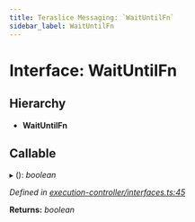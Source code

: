 ```yaml
---
title: Teraslice Messaging: `WaitUntilFn`
sidebar_label: WaitUntilFn
---
```


# Interface: WaitUntilFn

## Hierarchy

* **WaitUntilFn**

## Callable

▸ (): *boolean*

*Defined in [execution-controller/interfaces.ts:45](https://github.com/terascope/teraslice/blob/9dc0f8b8/packages/teraslice-messaging/src/execution-controller/interfaces.ts#L45)*

**Returns:** *boolean*

